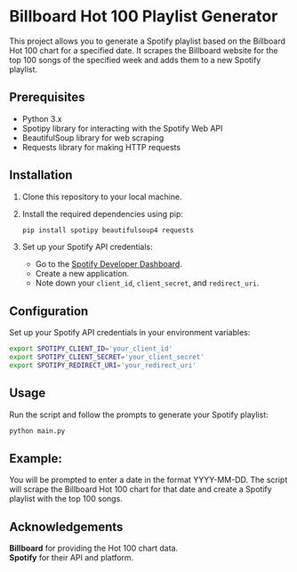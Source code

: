# Billboard Hot 100 Playlist Generator

This project allows you to generate a Spotify playlist based on the Billboard Hot 100 chart for a specified date. It scrapes the Billboard website for the top 100 songs of the specified week and adds them to a new Spotify playlist.

## Prerequisites

- Python 3.x
- Spotipy library for interacting with the Spotify Web API
- BeautifulSoup library for web scraping
- Requests library for making HTTP requests

## Installation

1. Clone this repository to your local machine.
2. Install the required dependencies using pip:

   ```bash
   pip install spotipy beautifulsoup4 requests
   ```

3. Set up your Spotify API credentials:
   - Go to the [Spotify Developer Dashboard](https://developer.spotify.com/dashboard/applications).
   - Create a new application.
   - Note down your `client_id`, `client_secret`, and `redirect_uri`.

## Configuration

Set up your Spotify API credentials in your environment variables:

```bash
export SPOTIPY_CLIENT_ID='your_client_id'
export SPOTIPY_CLIENT_SECRET='your_client_secret'
export SPOTIPY_REDIRECT_URI='your_redirect_uri'
```

## Usage

Run the script and follow the prompts to generate your Spotify playlist:

```bash
python main.py

```

## Example:

You will be prompted to enter a date in the format YYYY-MM-DD. The script will scrape the Billboard Hot 100 chart for that date and create a Spotify playlist with the top 100 songs.

## Acknowledgements

**Billboard** for providing the Hot 100 chart data.\
**Spotify** for their API and platform.
